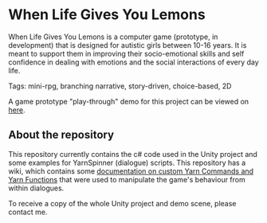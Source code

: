 # When Life Gives You Lemons

When Life Gives You Lemons is a computer game (prototype, in development) that is designed for autistic girls between 10-16 years. It is meant to support them in improving their socio-emotional skills and self confidence in dealing with emotions and the social interactions of every day life.

Tags: mini-rpg, branching narrative, story-driven, choice-based, 2D

A game prototype "play-through" demo for this project can be viewed on [here](https://www.youtube.com/watch?v=OQHHAuO4JRI).

## About the repository
This repository currently contains the c# code used in the Unity project and some examples for YarnSpinner (dialogue) scripts. This repository has a wiki, which contains some [documentation on custom Yarn Commands and Yarn Functions](https://github.com/AIessa/WhenLifeGivesYouLemons/wiki/Custom-Yarn-Commands-and-Functions) that were used to manipulate the game's behaviour from within dialogues.

To receive a copy of the whole Unity project and demo scene, please contact me.
